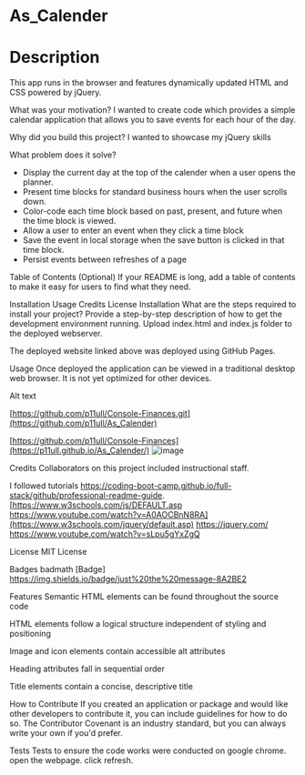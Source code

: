 # As_Calender

# Description
This app runs in the browser and features dynamically updated HTML and CSS powered by jQuery. 

What was your motivation? I wanted to create code which provides a simple calendar application that allows you to save events for each hour of the day.

Why did you build this project?  I wanted to showcase my jQuery skills

What problem does it solve? 
* Display the current day at the top of the calender when a user opens the planner.
* Present time blocks for standard business hours when the user scrolls down.
* Color-code each time block based on past, present, and future when the time block is viewed.
* Allow a user to enter an event when they click a time block
* Save the event in local storage when the save button is clicked in that time block.
* Persist events between refreshes of a page

Table of Contents (Optional)
If your README is long, add a table of contents to make it easy for users to find what they need.

Installation
Usage
Credits
License
Installation
What are the steps required to install your project? Provide a step-by-step description of how to get the development environment running. Upload index.html and index.js folder to the deployed webserver.

The deployed website linked above was deployed using GitHub Pages.

Usage
Once deployed the application can be viewed in a traditional desktop web browser. It is not yet optimized for other devices.

Alt text

[https://github.com/p11ull/Console-Finances.git](https://github.com/p11ull/As_Calender)

[https://github.com/p11ull/Console-Finances](https://p11ull.github.io/As_Calender/)
![image](https://github.com/p11ull/As_Calender/assets/150047879/2e9548cf-2739-45dd-b7b0-d20c2caff2c0)

Credits
Collaborators on this project included instructional staff.

I followed tutorials https://coding-boot-camp.github.io/full-stack/github/professional-readme-guide. [https://www.w3schools.com/js/DEFAULT.asp https://www.youtube.com/watch?v=A0AOCBnN8RA](https://www.w3schools.com/jquery/default.asp) 
https://jquery.com/
https://www.youtube.com/watch?v=sLpu5gYxZgQ

License
MIT License

Badges
badmath [Badge] https://img.shields.io/badge/just%20the%20message-8A2BE2

Features
Semantic HTML elements can be found throughout the source code

HTML elements follow a logical structure independent of styling and positioning

Image and icon elements contain accessible alt attributes

Heading attributes fall in sequential order

Title elements contain a concise, descriptive title

How to Contribute
If you created an application or package and would like other developers to contribute it, you can include guidelines for how to do so. The Contributor Covenant is an industry standard, but you can always write your own if you'd prefer.

Tests
Tests to ensure the code works were conducted on google chrome. open the webpage. click refresh.

